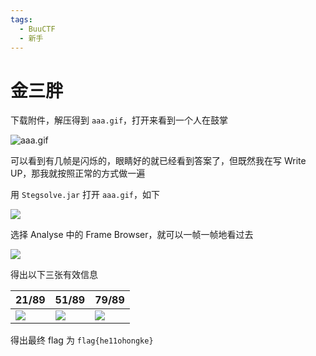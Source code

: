 ```yaml
---
tags:
  - BuuCTF
  - 新手
---
```


# 金三胖

下载附件，解压得到 `aaa.gif`，打开来看到一个人在鼓掌

![aaa.gif](https://i.postimg.cc/j2GcctD9/aaa.gif)

可以看到有几帧是闪烁的，眼睛好的就已经看到答案了，但既然我在写 Write UP，那我就按照正常的方式做一遍

用 `Stegsolve.jar` 打开 `aaa.gif`，如下

![](https://i.postimg.cc/BnvyvQx5/image.png)

选择 Analyse 中的 Frame Browser，就可以一帧一帧地看过去

![](https://i.postimg.cc/kG6G9dT7/image.png)

得出以下三张有效信息

|21/89|51/89|79/89|
|-|-|-|
|![](https://i.postimg.cc/4NRHZYRM/image.png)|![](https://i.postimg.cc/dVH071gJ/image.png)|![](https://i.postimg.cc/MHm6zKy2/image.png)|

得出最终 flag 为 `flag{he11ohongke}`
